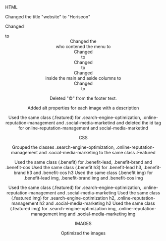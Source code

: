 
HTML

Changed the title "website" to "Horiseon"

Changed <div class="header"> to <header> 
Changed the <div> who contened the menu to <nav> 
Changed <div class="content"> to <main> 
Changed <div class="benefits"> to <aside> 
Changed <div> inside the main and aside columns to <article> 
Changed <div class="footer"> to <footer> 

Deleted "&copy;" from the footer text.

Added alt properties for each image with a description

Used the same class (.featured) for .search-engine-optimization, .online-reputation-management and .social-media-marketind and deleted the id tag for online-reputation-management and social-media-marketind


CSS

Grouped the classes .search-engine-optimization, .online-reputation-management and .social-media-marketing to the same class .Featured

Used the same class (.benefit) for .benefit-lead, .benefit-brand and .benefit-cos
Used the same class (.benefit h3) for .benefit-lead h3, .benefit-brand h3 and .benefit-cos h3
Used the same class (.benefit img) for .benefit-lead img, .benefit-brand img and .benefit-cos img

Used the same class (.featured) for .search-engine-optimization, .online-reputation-management and .social-media-marketing
Used the same class (.featured img) for .search-engine-optimization h2, .online-reputation-management h2 and .social-media-marketing h2
Used the same class (.featured img) for .search-engine-optimization img, .online-reputation-management img and .social-media-marketing img


IMAGES

Optimized the images
